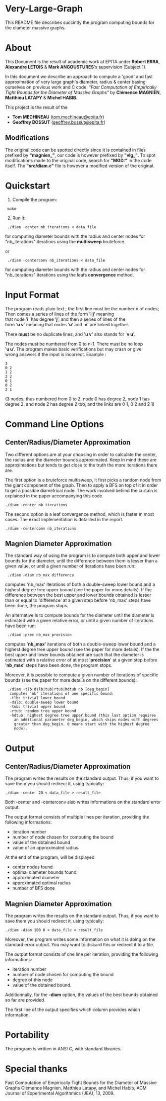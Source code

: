 Very-Large-Graph
================

This README file describes succintly the program computing
bounds for the diameter massive graphs.

# About

This Document is the result of academic work at EPITA under **Robert ERRA**, 
**Alexandre LETOIS** & **Mark ANGOUSTURES**'s supervision (Subject 1).

In this document we describe an approach to compute a 'good' and fast approximation of very large graph's diameter,
radius & center basing ourselves on previous work and C code: *"Fast Computation of Empirically Tight Bounds for the Diameter of Massive Graphs"* by **Clémence MAGNIEN**, **Matthieu LATAPY** & **Michel HABIB**.

This project is the result of the
- **Tom MECHINEAU** (tom.mechineau@epita.fr)
- **Geoffrey BOSSUT** (geoffrey.bossut@epita.fr)

## Modifications

The original code can be spotted directly since it is contained in files prefixed by **"magnien_"**, our code is however prefixed by **"vlg_"**.
To spot modifications made to the original code, search for **"MOD:"** in the code itself.
The **"src/diam.c"** file is however a modified version of the original.

# Quickstart

1. Compile the program:
```
 make
```
2. Run it:
```
 ./diam -center nb_iterations < data_file
```
  for computing diameter bounds with the radius and center nodes for "nb_iterations" iterations using the **multisweep** bruteforce.

or

```
 ./diam -centerconv nb_iterations < data_file
```
  for computing diameter bounds with the radius and center nodes for "nb_iterations" iterations using the leafs **convergence** method.

# Input Format

The program reads plain text ; the first line must be the number n of nodes;   
Then comes a series of lines of the form '**i j**' meaning  
that node '**i**' has degree '**j**', and then a series of lines of the  
form '**u v**' meaning that nodes '**u**' and '**v**' are linked together.  

There **must** be no duplicate lines, and '**u v**' also stands for '**v u**'.  

The nodes must be numbered from 0 to n-1. There must be no loop  
'**u u**'. The program makes basic verifications but may crash or give  
wrong answers if the input is incorrect.
Example :  
```
3  
0 2  
1 2  
2 2  
0 1  
0 2  
2 1  
```
(3 nodes, thus numbered from 0 to 2, node 0 has degree 2, node 1
has degree 2, and node 2 has degree 2 too, and the links are 0 1,
0 2 and 2 1)


# Command Line Options 

## Center/Radius/Diameter Approximation

Two different options are at your choosing in order to calculate
the center, the radius and the diameter bounds approximated.
Keep in mind these are approximations but tends to get close to the truth
the more iterations there are.

The first option is a bruteforce multisweep, it first picks a random node
from the giant component of the graph. Then to apply a BFS on top of it in order
to get a possible diametrical node. 
The work involved behind the curtain is explained in the paper accompanying
this code.
```
./diam -center nb_iterations
```

The second option is a leaf convergence method, which is faster in most cases.
The exact implementation is detailled in the report.
```
./diam -centerconv nb_iterations
```

## Magnien Diameter Approximation

The standard way of using the program is to compute both upper and 
lower bounds for the diameter, until the difference between them is
lesser than a given value, or until a given number of iterations
have been run:

```
 ./diam -diam nb_max difference
```
  computes 'nb_max' iterations of both a double-sweep lower bound and
  a highest degree tree upper bound (see the paper for more details).
  If the difference between the best upper and lower bounds obtained
  is lesser than or equal to 'difference' at a given step before
  'nb_max' steps have been done, the program stops.

An alternative is to compute bounds for the diameter until the diameter
is estimated with a given relative error, or until a given number of
iterations have been run:
```
 ./diam -prec nb_max precision
```
  computes '**nb_max**' iterations of both a double-sweep lower bound and
  a highest degree tree upper bound (see the paper for more details).
  If the the best upper and lower bounds obtained are such that the
  diameter is estimated with a relative error of at most '**precision**'
  at a given step before '**nb_max**' steps have been done, the program
  stops.


Moreover, it is possible to compute a given number of iterations of
specific bounds (see the paper for more details on the different
bounds):
```
 ./diam -tlb|dslb|tub|rtub|hdtub nb [deg_begin]
  computes 'nb' iterations of one specific bound:
  -tlb: trivial lower bound
  -dslb: double-sweep lower bound
  -tub: trivial upper bound
  -rtub: random tree upper bound
  -hdtub: highest degree tree upper bound (this last option requires
    an additional parameter deg_begin, which skips nodes with degrees
    greater than deg_begin. 0 means start with the highest degree
    node).
```

# Output

## Center/Radius/Diameter Approximation

The program writes the results on the standard output. Thus,
if you want to save them you should redirect it, using
typically:
```
./diam -center 20 < data_file > result_file
```
Both -center and -centerconv also writes informations on the standard error output.

The output format consists of multiple lines per iteration, providing
the following informations:
 - iteration number
 - number of node chosen for computing the bound
 - value of the obtained bound
 - value of an approximated radius.

At the end of the program, will be displayed:
 - center nodes found
 - optimal diameter bounds found
 - approximated diameter
 - approximated optimal radius
 - number of BFS done

## Magnien Diameter Approximation

The program writes the results on the standard output. Thus,
if you want to save them you should redirect it, using
typically:
```
./diam -diam 100 0 < data_file > result_file
```
Moreover, the program writes some information on what it is
doing on the standard error output. You may want to discard
this or redirect it to a file.

The output format consists of one line per iteration, providing
the following informations:
 - iteration number
 - number of node chosen for computing the bound
 - degree of this node
 - value of the obtained bound.

Additionnally, for the **-diam** option, the values of the best bounds
obtained so far are provided.

The first line of the output specifies which column provides which
information.

# Portability

The program is written in ANSI C, with standard libraries.

# Special thanks
Fast Computation of Empirically Tight Bounds
  for the Diameter of Massive Graphs
Clémence Magnien, Matthieu Latapy, and Michel Habib,
ACM Journal of Experimental Algorithmics (JEA), 13, 2009.